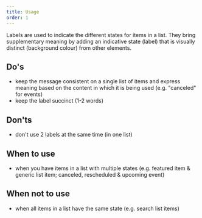 ```yaml
---
title: Usage
order: 1
---
```

Labels are used to indicate the different states for items in a list. They bring supplementary meaning by adding an indicative state (label) that is visually distinct (background colour) from other elements.

## Do's

- keep the message consistent on a single list of items and express meaning based on the content in which it is being used (e.g. "canceled" for events)
- keep the label succinct (1-2 words)

## Don'ts

- don't use 2 labels at the same time (in one list)

## When to use

- when you have items in a list with multiple states (e.g. featured item & generic list item; canceled, rescheduled & upcoming event)

## When not to use

- when all items in a list have the same state (e.g. search list items)